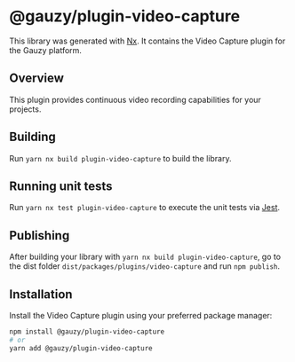 # @gauzy/plugin-video-capture

This library was generated with [Nx](https://nx.dev). It contains the Video Capture plugin for the Gauzy platform.

## Overview

This plugin provides continuous video recording capabilities for your projects.

## Building

Run `yarn nx build plugin-video-capture` to build the library.

## Running unit tests

Run `yarn nx test plugin-video-capture` to execute the unit tests via [Jest](https://jestjs.io).

## Publishing

After building your library with `yarn nx build plugin-video-capture`, go to the dist folder `dist/packages/plugins/video-capture` and run `npm publish`.

## Installation

Install the Video Capture plugin using your preferred package manager:

```bash
npm install @gauzy/plugin-video-capture
# or
yarn add @gauzy/plugin-video-capture
```
